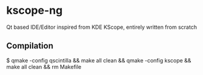 # kscope-ng
Qt based IDE/Editor inspired from KDE KScope, entirely written from scratch 

## Compilation
$ qmake -config qscintilla && make all clean && qmake -config kscope && make all clean && rm Makefile
